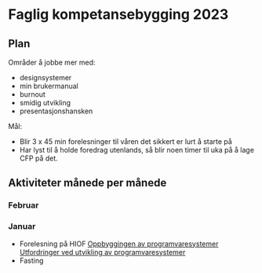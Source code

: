 # Faglig kompetansebygging 2023

## Plan

Områder å jobbe mer med:
- designsystemer
- min brukermanual
- burnout
- smidig utvikling
- presentasjonshansken

Mål:
- Blir 3 x 45 min forelesninger til våren det sikkert er lurt å starte på
- Har lyst til å holde foredrag utenlands, så blir noen timer til uka på å lage CFP på det.

## Aktiviteter månede per månede

### Februar

### Januar
- Forelesning på HIOF [Oppbyggingen av programvaresystemer](https://docs.google.com/presentation/d/1kQ05-3w-py2GhWAPSaEjZahta-w2f7XKWm3hC3-8doQ/edit?usp=sharing) [Utfordringer ved utvikling av programvaresystemer](https://docs.google.com/presentation/d/1tQE8niRalECYhfQgdGFBgeHkvosS4E92jEWYUGv24Yc/edit?usp=sharing)
- Fasting